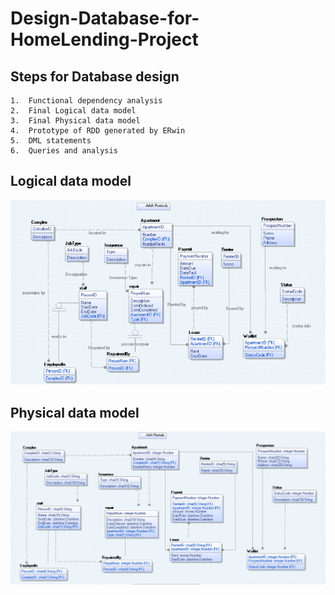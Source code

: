 # Design-Database-for-HomeLending-Project
## Steps for Database design

```
1.	Functional dependency analysis
2.	Final Logical data model
3.	Final Physical data model
4.	Prototype of RDD generated by ERwin
5.	DML statements
6.	Queries and analysis
```

## Logical data model

<img src="https://github.com/BhavaniSingh/CREATING_AND_QUERING_HOME_LENDING_DATABASE/blob/master/LDM.png">

## Physical data model

<img src="https://github.com/BhavaniSingh/CREATING_AND_QUERING_HOME_LENDING_DATABASE/blob/master/PDM.png">
